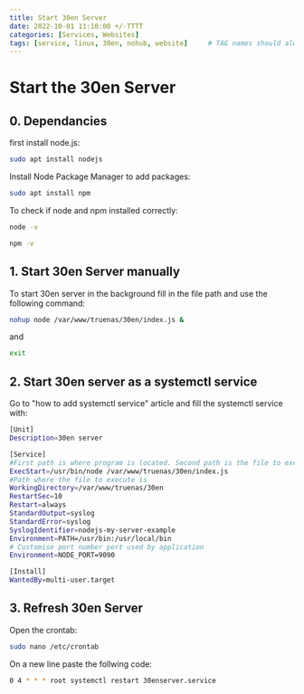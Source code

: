 ```yaml
---
title: Start 30en Server
date: 2022-10-01 11:10:00 +/-TTTT
categories: [Services, Websites]
tags: [service, linux, 30en, nohub, website]     # TAG names should always be lowercase
---
```


# Start the 30en Server

## 0. Dependancies

first install node.js:
```bash
sudo apt install nodejs
```

Install Node Package Manager to add packages:
```bash
sudo apt install npm
```
To check if node and npm installed correctly:
```bash
node -v
```
```bash
npm -v
```

## 1. Start 30en Server manually

To start 30en server in the background fill in the file path and use the following command:
```bash
nohup node /var/www/truenas/30en/index.js &
```
and
```bash
exit
```

## 2. Start 30en server as a systemctl service

Go to "how to add systemctl service" article and fill the systemctl service with: 
```bash
[Unit]
Description=30en server

[Service]
#First path is where program is located. Second path is the file to execute
ExecStart=/usr/bin/node /var/www/truenas/30en/index.js
#Path where the file to execute is
WorkingDirectory=/var/www/truenas/30en
RestartSec=10
Restart=always
StandardOutput=syslog
StandardError=syslog
SyslogIdentifier=nodejs-my-server-example
Environment=PATH=/usr/bin:/usr/local/bin
# Customise port number port used by application
Environment=NODE_PORT=9090

[Install]
WantedBy=multi-user.target
```


## 3. Refresh 30en Server

Open the crontab:
```bash
sudo nano /etc/crontab
```

On a new line paste the follwing code:
```bash
0 4 * * * root systemctl restart 30enserver.service
```
